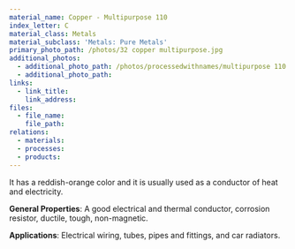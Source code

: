 ```yaml
---
material_name: Copper - Multipurpose 110
index_letter: C
material_class: Metals
material_subclass: 'Metals: Pure Metals'
primary_photo_path: /photos/32 copper multipurpose.jpg
additional_photos:
  - additional_photo_path: /photos/processedwithnames/multipurpose 110 copper.jpeg
  - additional_photo_path:
links:
  - link_title:
    link_address:
files:
  - file_name:
    file_path:
relations:
  - materials:
  - processes:
  - products:
---
```



It has a reddish-orange color and it is usually used as a conductor of heat and electricity.

**General Properties**: A good electrical and thermal conductor, corrosion resistor, ductile, tough, non-magnetic.

**Applications**: Electrical wiring, tubes, pipes and fittings, and car radiators.
